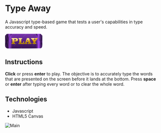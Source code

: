 # Type Away

A Javascript type-based game that tests a user's capabilities in type accuracy and speed.

[<img src="demo/play-button.png">](https://ellenahs808.github.io/type-away/)

## Instructions
**Click** or press **enter** to play. The objective is to accurately type the words that are presented on the screen before it lands at the bottom. Press **space** or **enter** after typing every word or to clear the whole word.

## Technologies
* Javascript
* HTML5 Canvas

![Main](demo/type-away-gif.gif)


